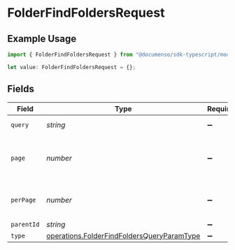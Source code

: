 # FolderFindFoldersRequest

## Example Usage

```typescript
import { FolderFindFoldersRequest } from "@documenso/sdk-typescript/models/operations";

let value: FolderFindFoldersRequest = {};
```

## Fields

| Field                                                                                                    | Type                                                                                                     | Required                                                                                                 | Description                                                                                              |
| -------------------------------------------------------------------------------------------------------- | -------------------------------------------------------------------------------------------------------- | -------------------------------------------------------------------------------------------------------- | -------------------------------------------------------------------------------------------------------- |
| `query`                                                                                                  | *string*                                                                                                 | :heavy_minus_sign:                                                                                       | The search query.                                                                                        |
| `page`                                                                                                   | *number*                                                                                                 | :heavy_minus_sign:                                                                                       | The pagination page number, starts at 1.                                                                 |
| `perPage`                                                                                                | *number*                                                                                                 | :heavy_minus_sign:                                                                                       | The number of items per page.                                                                            |
| `parentId`                                                                                               | *string*                                                                                                 | :heavy_minus_sign:                                                                                       | N/A                                                                                                      |
| `type`                                                                                                   | [operations.FolderFindFoldersQueryParamType](../../models/operations/folderfindfoldersqueryparamtype.md) | :heavy_minus_sign:                                                                                       | N/A                                                                                                      |